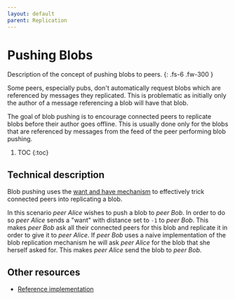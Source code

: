 ```yaml
---
layout: default
parent: Replication
---
```


# Pushing Blobs

Description of the concept of pushing blobs to peers.
{: .fs-6 .fw-300 }

Some peers, especially pubs, don't automatically request blobs which are
referenced by messages they replicated. This is problematic as initially only
the author of a message referencing a blob will have that blob.

The goal of blob pushing is to encourage connected peers to replicate blobs
before their author goes offline. This is usually done only for the blobs that
are referenced by messages from the feed of the peer performing blob pushing.

1. TOC
{:toc}

## Technical description

Blob pushing uses the [want and have mechanism][guide-want-and-have] to
effectively trick connected peers into replicating a blob.

In this scenario _peer Alice_ wishes to push a blob to _peer Bob_. In order to
do so _peer Alice_ sends a "want" with distance set to `-1` to _peer Bob_. This
makes _peer Bob_ ask all their connected peers for this blob and replicate it
in order to give it to _peer Alice_. If _peer Bob_ uses a naive implementation
of the blob replication mechanism he will ask _peer Alice_ for the blob that
she herself asked for. This makes _peer Alice_ send the blob to _peer Bob_.

## Other resources

- [Reference implementation][reference-implementation]

[guide-want-and-have]: https://ssbc.github.io/scuttlebutt-protocol-guide/#want-and-have
[reference-implementation]: https://github.com/ssbc/ssb-blobs
